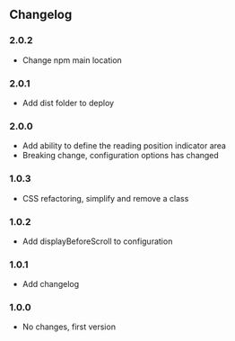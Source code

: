 ## Changelog

### 2.0.2
* Change npm main location

### 2.0.1
* Add dist folder to deploy

### 2.0.0
* Add ability to define the reading position indicator area
* Breaking change, configuration options has changed

### 1.0.3
* CSS refactoring, simplify and remove a class

### 1.0.2
* Add displayBeforeScroll to configuration

### 1.0.1
* Add changelog

### 1.0.0
* No changes, first version
